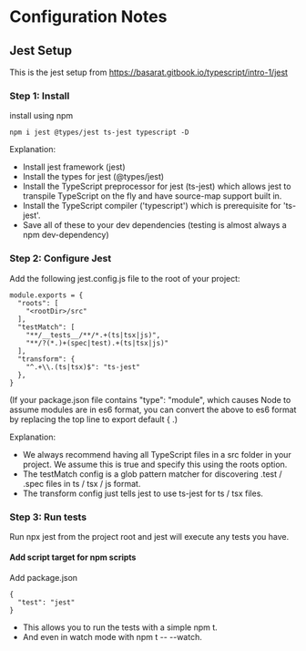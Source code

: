 # Configuration Notes

## Jest Setup

This is the jest setup from https://basarat.gitbook.io/typescript/intro-1/jest

### Step 1: Install

install using npm

```
npm i jest @types/jest ts-jest typescript -D
```

Explanation:

- Install jest framework (jest)
- Install the types for jest (@types/jest)
- Install the TypeScript preprocessor for jest (ts-jest) which allows jest to transpile TypeScript on the fly and have source-map support built in.
- Install the TypeScript compiler ('typescript') which is prerequisite for 'ts-jest'.
- Save all of these to your dev dependencies (testing is almost always a npm dev-dependency)

### Step 2: Configure Jest

Add the following jest.config.js file to the root of your project:

```
module.exports = {
  "roots": [
    "<rootDir>/src"
  ],
  "testMatch": [
    "**/__tests__/**/*.+(ts|tsx|js)",
    "**/?(*.)+(spec|test).+(ts|tsx|js)"
  ],
  "transform": {
    "^.+\\.(ts|tsx)$": "ts-jest"
  },
}
```

(If your package.json file contains "type": "module", which causes Node to assume modules are in es6 format, you can convert the above to es6 format by replacing the top line to export default { .)

Explanation:

- We always recommend having all TypeScript files in a src folder in your project. We assume this is true and specify this using the roots option.
- The testMatch config is a glob pattern matcher for discovering .test / .spec files in ts / tsx / js format.
- The transform config just tells jest to use ts-jest for ts / tsx files.

### Step 3: Run tests

Run npx jest from the project root and jest will execute any tests you have.

#### Add script target for npm scripts

Add package.json

```
{
  "test": "jest"
}
```

- This allows you to run the tests with a simple npm t.
- And even in watch mode with npm t -- --watch.
